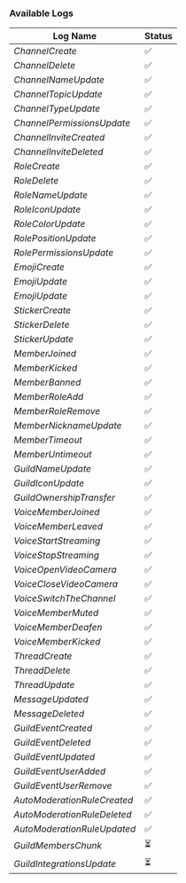 
### Available Logs

|    Log Name   | Status |
|---------------------------|--------|
|  *ChannelCreate*              |   ✅   |
|  *ChannelDelete*              |   ✅   |
|  *ChannelNameUpdate*          |   ✅   |
|  *ChannelTopicUpdate*         |   ✅   |
|  *ChannelTypeUpdate*          |   ✅   |
|  *ChannelPermissionsUpdate*   |   ✅   |
|  *ChannelInviteCreated*       |   ✅   |
|  *ChannelInviteDeleted*       |   ✅   |
|  *RoleCreate*                 |   ✅   |
|  *RoleDelete*                 |   ✅   |
|  *RoleNameUpdate*             |   ✅   |
|  *RoleIconUpdate*             |   ✅   |
|  *RoleColorUpdate*            |   ✅   |
|  *RolePositionUpdate*         |   ✅   |
|  *RolePermissionsUpdate*      |   ✅   |
|  *EmojiCreate*                |   ✅   |
|  *EmojiUpdate*                |   ✅   |
|  *EmojiUpdate*                |   ✅   |
|  *StickerCreate*              |   ✅   |
|  *StickerDelete*              |   ✅   |
|  *StickerUpdate*              |   ✅   |
|  *MemberJoined*               |   ✅   |
|  *MemberKicked*               |   ✅   |
|  *MemberBanned*               |   ✅   |
|  *MemberRoleAdd*              |   ✅   |
|  *MemberRoleRemove*           |   ✅   |
|  *MemberNicknameUpdate*       |   ✅   |
|  *MemberTimeout*              |   ✅   |
|  *MemberUntimeout*            |   ✅   |
|  *GuildNameUpdate*            |   ✅   |
|  *GuildIconUpdate*            |   ✅   |
|  *GuildOwnershipTransfer*     |   ✅   |
|  *VoiceMemberJoined*          |   ✅   |
|  *VoiceMemberLeaved*          |   ✅   |
|  *VoiceStartStreaming*        |   ✅   |
|  *VoiceStopStreaming*         |   ✅   |
|  *VoiceOpenVideoCamera*       |   ✅   |
|  *VoiceCloseVideoCamera*      |   ✅   |
|  *VoiceSwitchTheChannel*      |   ✅   |
|  *VoiceMemberMuted*           |   ✅   |
|  *VoiceMemberDeafen*          |   ✅   |
|  *VoiceMemberKicked*          |   ✅   |
|  *ThreadCreate*               |   ✅   |
|  *ThreadDelete*               |   ✅   |
|  *ThreadUpdate*               |   ✅   |
|  *MessageUpdated*             |   ✅   |
|  *MessageDeleted*             |   ✅   |
|  *GuildEventCreated*          |   ✅   |
|  *GuildEventDeleted*          |   ✅   |
|  *GuildEventUpdated*          |   ✅   |
|  *GuildEventUserAdded*        |   ✅   |
|  *GuildEventUserRemove*       |   ✅   |
|  *AutoModerationRuleCreated*  |   ✅   |
|  *AutoModerationRuleDeleted*  |   ✅   |
|  *AutoModerationRuleUpdated*  |   ✅   |
|  *GuildMembersChunk*          |   ⏳   |
|  *GuildIntegrationsUpdate*    |   ⏳   |
